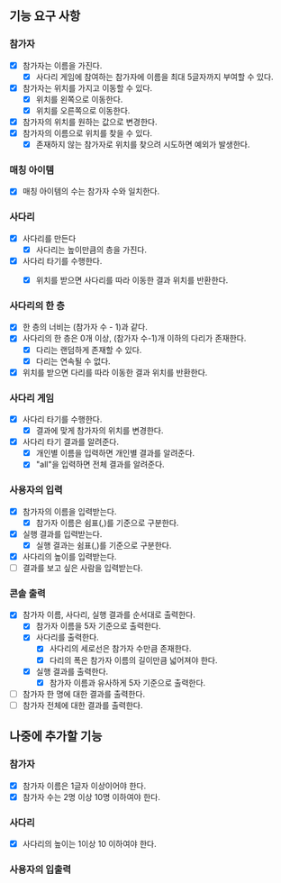 ## 기능 요구 사항

### 참가자
- [x] 참가자는 이름을 가진다.
  - [x] 사다리 게임에 참여하는 참가자에 이름을 최대 5글자까지 부여할 수 있다.
- [x] 참가자는 위치를 가지고 이동할 수 있다.
  - [x] 위치를 왼쪽으로 이동한다.
  - [x] 위치를 오른쪽으로 이동한다.
- [x] 참가자의 위치를 원하는 값으로 변경한다.
- [x] 참가자의 이름으로 위치를 찾을 수 있다.
  - [x] 존재하지 않는 참가자로 위치를 찾으려 시도하면 예외가 발생한다.

### 매칭 아이템
- [x] 매칭 아이템의 수는 참가자 수와 일치한다. 

### 사다리
- [x] 사다리를 만든다
  - [x] 사다리는 높이만큼의 층을 가진다.
- [x] 사다리 타기를 수행한다.
  - [x] 위치를 받으면 사다리를 따라 이동한 결과 위치를 반환한다.
    

### 사다리의 한 층
- [x] 한 층의 너비는 (참가자 수 - 1)과 같다. 
- [x] 사다리의 한 층은 0개 이상, (참가자 수-1)개 이하의 다리가 존재한다.
  - [x] 다리는 랜덤하게 존재할 수 있다.
  - [x] 다리는 연속될 수 없다.
- [x] 위치를 받으면 다리를 따라 이동한 결과 위치를 반환한다.
    
### 사다리 게임
- [x] 사다리 타기를 수행한다.
  - [x] 결과에 맞게 참가자의 위치를 변경한다.
- [x] 사다리 타기 결과를 알려준다.
  - [x] 개인별 이름을 입력하면 개인별 결과를 알려준다.
  - [x] "all"을 입력하면 전체 결과를 알려준다.

### 사용자의 입력
- [x] 참가자의 이름을 입력받는다.
  - [x] 참가자 이름은 쉼표(,)를 기준으로 구분한다.
- [x] 실행 결과를 입력받는다.
  - [x] 실행 결과는 쉼표(,)를 기준으로 구분한다.
- [x] 사다리의 높이를 입력받는다.
- [ ] 결과를 보고 싶은 사람을 입력받는다.

### 콘솔 출력
- [x] 참가자 이름, 사다리, 실행 결과를 순서대로 출력한다.
  - [x] 참가자 이름을 5자 기준으로 출력한다.
  - [x] 사다리를 출력한다.
    - [x] 사다리의 세로선은 참가자 수만큼 존재한다.
    - [x] 다리의 폭은 참가자 이름의 길이만큼 넓어져야 한다.
  - [x] 실행 결과를 출력한다.
    - [x] 참가자 이름과 유사하게 5자 기준으로 출력한다. 
- [ ] 참가자 한 명에 대한 결과를 출력한다.
- [ ] 참가자 전체에 대한 결과를 출력한다.
## 나중에 추가할 기능

### 참가자
- [x] 참가자 이름은 1글자 이상이어야 한다.
- [x] 참가자 수는 2명 이상 10명 이하여야 한다. 
### 사다리
- [x] 사다리의 높이는 1이상 10 이하여야 한다.
### 사용자의 입출력
